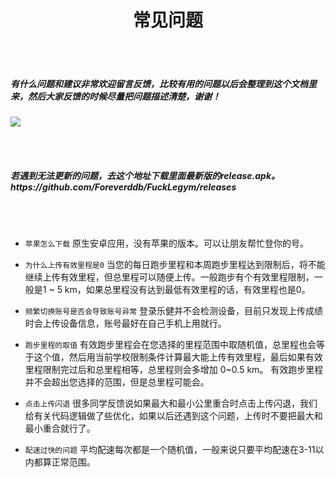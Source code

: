 <h1 align="center">常见问题</h1>

<br></br>
<h5> 有什么问题和建议非常欢迎留言反馈，比较有用的问题以后会整理到这个文档里来，然后大家反馈的时候尽量把问题描述清楚，谢谢！</h5>

 ![](https://gitee.com/liang_dh/flcloulds/raw/master/images/-54b1419229b8355a.png)

<br></br>

<h5> 若遇到无法更新的问题，去这个地址下载里面最新版的release.apk。 https://github.com/Foreverddb/FuckLegym/releases</h5>

<br></br>

- `苹果怎么下载` 原生安卓应用，没有苹果的版本。可以让朋友帮忙登你的号。

- `为什么上传有效里程是0` 当您的每日跑步里程和本周跑步里程达到限制后，将不能继续上传有效里程，但总里程可以随便上传。一般跑步有个有效里程限制，一般是1 ~ 5 km，如果总里程没有达到最低有效里程的话，有效里程也是0。


- `频繁切换账号是否会导致账号异常` 登录乐健并不会检测设备，目前只发现上传成绩时会上传设备信息，账号最好在自己手机上用就行。


- `跑步里程的取值` 有效跑步里程会在您选择的里程范围中取随机值，总里程也会等于这个值，然后用当前学校限制条件计算最大能上传有效里程，最后如果有效里程限制完过后和总里程相等，总里程则会多增加 0~0.5 km。 有效跑步里程并不会超出您选择的范围，但是总里程可能会。



- `点击上传闪退` 很多同学反馈说如果最大和最小公里重合时点击上传闪退，我们给有关代码逻辑做了些优化，如果以后还遇到这个问题，上传时不要把最大和最小重合就行了。


- `配速过快的问题` 平均配速每次都是一个随机值，一般来说只要平均配速在3-11以内都算正常范围。

